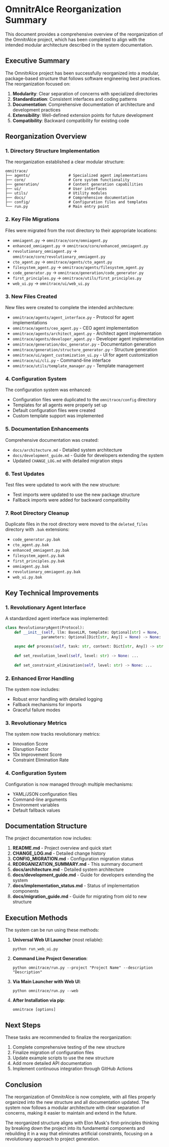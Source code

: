 # OmnitrAIce Reorganization Summary

This document provides a comprehensive overview of the reorganization of the OmnitrAIce project, which has been completed to align with the intended modular architecture described in the system documentation.

## Executive Summary

The OmnitrAIce project has been successfully reorganized into a modular, package-based structure that follows software engineering best practices. The reorganization focused on:

1. **Modularity**: Clear separation of concerns with specialized directories
2. **Standardization**: Consistent interfaces and coding patterns
3. **Documentation**: Comprehensive documentation of architecture and development practices
4. **Extensibility**: Well-defined extension points for future development
5. **Compatibility**: Backward compatibility for existing code

## Reorganization Overview

### 1. Directory Structure Implementation

The reorganization established a clear modular structure:

```
omnitrace/
├── agents/                 # Specialized agent implementations
├── core/                   # Core system functionality
├── generation/             # Content generation capabilities
├── ui/                     # User interfaces
├── utils/                  # Utility modules
├── docs/                   # Comprehensive documentation
├── config/                 # Configuration files and templates
└── run.py                  # Main entry point
```

### 2. Key File Migrations

Files were migrated from the root directory to their appropriate locations:

- `omniagent.py` → `omnitrace/core/omniagent.py`
- `enhanced_omniagent.py` → `omnitrace/core/enhanced_omniagent.py`
- `revolutionary_omniagent.py` → `omnitrace/core/revolutionary_omniagent.py`
- `cto_agent.py` → `omnitrace/agents/cto_agent.py`
- `filesystem_agent.py` → `omnitrace/agents/filesystem_agent.py`
- `code_generator.py` → `omnitrace/generation/code_generator.py`
- `first_principles.py` → `omnitrace/utils/first_principles.py`
- `web_ui.py` → `omnitrace/ui/web_ui.py`

### 3. New Files Created

New files were created to complete the intended architecture:

- `omnitrace/agents/agent_interface.py` - Protocol for agent implementations
- `omnitrace/agents/ceo_agent.py` - CEO agent implementation
- `omnitrace/agents/architect_agent.py` - Architect agent implementation
- `omnitrace/agents/developer_agent.py` - Developer agent implementation
- `omnitrace/generation/doc_generator.py` - Documentation generation
- `omnitrace/generation/structure_generator.py` - Structure generation
- `omnitrace/ui/agent_customization_ui.py` - UI for agent customization
- `omnitrace/ui/cli.py` - Command-line interface
- `omnitrace/utils/template_manager.py` - Template management

### 4. Configuration System

The configuration system was enhanced:

- Configuration files were duplicated to the `omnitrace/config` directory
- Templates for all agents were properly set up
- Default configuration files were created
- Custom template support was implemented

### 5. Documentation Enhancements

Comprehensive documentation was created:

- `docs/architecture.md` - Detailed system architecture
- `docs/development_guide.md` - Guide for developers extending the system
- Updated `CHANGE_LOG.md` with detailed migration steps

### 6. Test Updates

Test files were updated to work with the new structure:

- Test imports were updated to use the new package structure
- Fallback imports were added for backward compatibility

### 7. Root Directory Cleanup

Duplicate files in the root directory were moved to the `deleted_files` directory with `.bak` extensions:

- `code_generator.py.bak`
- `cto_agent.py.bak`
- `enhanced_omniagent.py.bak`
- `filesystem_agent.py.bak`
- `first_principles.py.bak`
- `omniagent.py.bak`
- `revolutionary_omniagent.py.bak`
- `web_ui.py.bak`

## Key Technical Improvements

### 1. Revolutionary Agent Interface

A standardized agent interface was implemented:

```python
class RevolutionaryAgent(Protocol):
    def __init__(self, llm: BaseLLM, template: Optional[str] = None, 
                parameters: Optional[Dict[str, Any]] = None) -> None: ...
    
    async def process(self, task: str, context: Dict[str, Any]) -> str: ...
    
    def set_revolution_level(self, level: str) -> None: ...
    
    def set_constraint_elimination(self, level: str) -> None: ...
```

### 2. Enhanced Error Handling

The system now includes:

- Robust error handling with detailed logging
- Fallback mechanisms for imports
- Graceful failure modes

### 3. Revolutionary Metrics

The system now tracks revolutionary metrics:

- Innovation Score
- Disruption Factor
- 10x Improvement Score
- Constraint Elimination Rate

### 4. Configuration System

Configuration is now managed through multiple mechanisms:

- YAML/JSON configuration files
- Command-line arguments
- Environment variables
- Default fallback values

## Documentation Structure

The project documentation now includes:

1. **README.md** - Project overview and quick start
2. **CHANGE_LOG.md** - Detailed change history
3. **CONFIG_MIGRATION.md** - Configuration migration status
4. **REORGANIZATION_SUMMARY.md** - This summary document
5. **docs/architecture.md** - Detailed system architecture
6. **docs/development_guide.md** - Guide for developers extending the system
7. **docs/implementation_status.md** - Status of implementation components
8. **docs/migration_guide.md** - Guide for migrating from old to new structure

## Execution Methods

The system can be run using these methods:

1. **Universal Web UI Launcher** (most reliable):
   ```
   python run_web_ui.py
   ```

2. **Command Line Project Generation**:
   ```
   python omnitrace/run.py --project "Project Name" --description "Description"
   ```

3. **Via Main Launcher with Web UI**:
   ```
   python omnitrace/run.py --web
   ```

4. **After Installation via pip**:
   ```
   omnitrace [options]
   ```

## Next Steps

These tasks are recommended to finalize the reorganization:

1. Complete comprehensive testing of the new structure
2. Finalize migration of configuration files
3. Update example scripts to use the new structure
4. Add more detailed API documentation
5. Implement continuous integration through GitHub Actions

## Conclusion

The reorganization of OmnitrAIce is now complete, with all files properly organized into the new structure and all documentation updated. The system now follows a modular architecture with clear separation of concerns, making it easier to maintain and extend in the future.

The reorganized structure aligns with Elon Musk's first-principles thinking by breaking down the project into its fundamental components and rebuilding it in a way that eliminates artificial constraints, focusing on a revolutionary approach to project generation.
